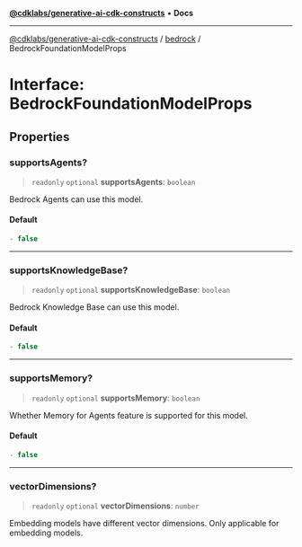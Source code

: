 [**@cdklabs/generative-ai-cdk-constructs**](../../../README.md) • **Docs**

***

[@cdklabs/generative-ai-cdk-constructs](../../../README.md) / [bedrock](../README.md) / BedrockFoundationModelProps

# Interface: BedrockFoundationModelProps

## Properties

### supportsAgents?

> `readonly` `optional` **supportsAgents**: `boolean`

Bedrock Agents can use this model.

#### Default

```ts
- false
```

***

### supportsKnowledgeBase?

> `readonly` `optional` **supportsKnowledgeBase**: `boolean`

Bedrock Knowledge Base can use this model.

#### Default

```ts
- false
```

***

### supportsMemory?

> `readonly` `optional` **supportsMemory**: `boolean`

Whether Memory for Agents feature is supported for this model.

#### Default

```ts
- false
```

***

### vectorDimensions?

> `readonly` `optional` **vectorDimensions**: `number`

Embedding models have different vector dimensions.
Only applicable for embedding models.
